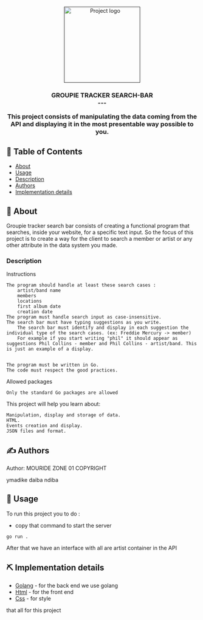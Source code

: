 <p align="center">
  <a href="" rel="noopener">
 <img width=200px height=200px src="https://cdn.pixabay.com/photo/2020/04/15/14/45/microphone-5046876_960_720.jpg" alt="Project logo"></a>
</p>

<h3 align="center">GROUPIE TRACKER SEARCH-BAR <br>
---
<p align="center"> This project consists of manipulating the data coming from the API and displaying it in the most presentable way possible to you. 
    <br> 
</p>

## 📝 Table of Contents

- [About](#about)
- [Usage](#usage)
- [Description](https://learn.zone01dakar.sn/git/root/public/src/branch/master/subjects/groupie-tracker/search-bar)
- [Authors](#authors)
- [Implementation details](#built_using)

## 🧐 About <a name = "about"></a>

Groupie tracker search bar consists of creating a functional program that searches, inside your website, for a specific text input. So the focus of this project is to create a way for the client to search a member or artist or any other attribute in the data system you made.


###  Description

Instructions
    

    The program should handle at least these search cases :
        artist/band name
        members
        locations
        first album date
        creation date
    The program must handle search input as case-insensitive.
    The search bar must have typing suggestions as you write.
        The search bar must identify and display in each suggestion the individual type of the search cases. (ex: Freddie Mercury -> member)
        For example if you start writing "phil" it should appear as suggestions Phil Collins - member and Phil Collins - artist/band. This is just an example of a display.


    The program must be written in Go.
    The code must respect the good practices.

Allowed packages

    Only the standard Go packages are allowed


This project will help you learn about:


    Manipulation, display and storage of data.
    HTML.
    Events creation and display.
    JSON files and format.



## ✍️ Authors <a name = "authors"></a>

Author: MOURIDE ZONE 01 COPYRIGHT

ymadike
daiba
ndiba

## 🎈 Usage <a name="usage"></a>

To run this project you to do :
- copy that command to start the server
```
go run .
```
After that we have an interface with all are artist container in the API

## ⛏️ Implementation details <a name = "built_using"></a>

- [Golang](https://go.dev/) - for the back end we use golang
- [Html](https://developer.mozilla.org/fr/docs/Web/HTML) - for the front end
- [Css](https://developer.mozilla.org/fr/docs/Web/CSS) - for style

that all for this project 
